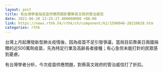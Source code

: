 ```yaml
---
layout: post
title: 有台灣學者指疫苗供應問題影響蔡英文政府管治威信
date: 2021-06-28 12:25:27.000000000 +08:00
link: https://news.rthk.hk/rthk/ch/component/k2/1598046-20210628.htm
categories: rthk
---
```


台灣上月起爆發新型肺炎疫情後，因為疫苗不足引發爭議，當局目前靠美日兩國捐贈的近500萬劑疫苗，先為特定行業及高齡長者接種；有心急但未能打針的民眾感到憂慮。

有台灣學者分析，今次疫苗供應問題，對蔡英文政府的管治威信打了折扣。
